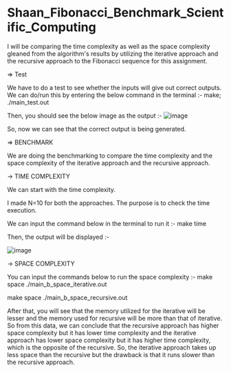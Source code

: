 # Shaan_Fibonacci_Benchmark_Scientific_Computing

I will be comparing the time complexity as well as the space complexity gleaned from the algorithm's results by utilizing the iterative approach and the recursive approach to the Fibonacci sequence for this assignment.

=> Test 

We have to do a test to see whether the inputs will give out correct outputs. 
We can do/run this by entering the below command in the terminal :- 
make; ./main_test.out

Then, you should see the below image as the output :- 
![image](https://user-images.githubusercontent.com/114371881/205249572-8f3f6ba7-0c2f-40e7-8547-f81091b4172a.png)

So, now we can see that the correct output is being generated.

=> BENCHMARK

We are doing the benchmarking to compare the time complexity and the space complexity of the iterative approach and the recursive approach.

-> TIME COMPLEXITY

We can start with the time complexity.

I made N=10 for both the approaches. The purpose is to check the time execution. 

We can input the command below in the terminal to run it :- 
make time 

Then, the output will be displayed :- 


![image](https://user-images.githubusercontent.com/114371881/205250621-7676a13c-2d77-4538-86c2-a796858e1a10.png)

-> SPACE COMPLEXITY

You can input the commands below to run the space complexity :- 
make space
./main_b_space_iterative.out

make space
./main_b_space_recursive.out

After that, you will see that the memory utilized for the iterative will be lesser and the memory used for recursive will be more than that of iterative. So from this data, we can conclude that the recursive approach has higher space complexity but it has lower time complexity and the iterative approach has lower space complexity but it has higher time complexity, which is the opposite of the recursive. So, the iterative approach takes up less space than the recursive but the drawback is that it runs slower than the recursive approach. 
